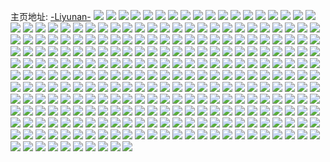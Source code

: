 主页地址: [-Liyunan-](https://weibo.com/u/6575758401) 
![](https://wx4.sinaimg.cn/mw2000/007b1d9nly1gnu7btupkrj33402c0kjl.jpg) 
![](https://wx4.sinaimg.cn/mw2000/007b1d9nly1gnu7c5uh6tj32c0340b2a.jpg) 
![](https://wx4.sinaimg.cn/mw2000/007b1d9nly1gnu7c9a9q2j33402c0x6p.jpg) 
![](https://wx4.sinaimg.cn/mw2000/007b1d9nly1gnu7cxh2ajj33402c0hdt.jpg) 
![](https://wx4.sinaimg.cn/mw2000/007b1d9nly1gnfdgqrro8j33402c0k48.jpg) 
![](https://wx4.sinaimg.cn/mw2000/007b1d9nly1gnfdgu7u6vj33402c04qr.jpg) 
![](https://wx4.sinaimg.cn/mw2000/007b1d9nly1gnfdgs5n5fj33402c0k4y.jpg) 
![](https://wx4.sinaimg.cn/mw2000/007b1d9nly1gnfdgz7jxpj32ds1scb29.jpg) 
![](https://wx4.sinaimg.cn/mw2000/007b1d9nly1gnfdgx7mvvj33402c0kjl.jpg) 
![](https://wx4.sinaimg.cn/mw2000/007b1d9nly1gnfdh0jnjaj31sc2dsn7w.jpg) 
![](https://wx4.sinaimg.cn/mw2000/007b1d9nly1gnfdh2gv6nj30yi0v2az7.jpg) 
![](https://wx4.sinaimg.cn/mw2000/007b1d9nly1gnfdh3gs5sj33402c0k6h.jpg) 
![](https://wx4.sinaimg.cn/mw2000/007b1d9nly1gnfdh30kxtj30yi0u37t5.jpg) 
![](https://wx4.sinaimg.cn/mw2000/007b1d9nly1gn8uv05li3j32c03407wh.jpg) 
![](https://wx4.sinaimg.cn/mw2000/007b1d9nly1gn8uv855dcj32c031lb2a.jpg) 
![](https://wx4.sinaimg.cn/mw2000/007b1d9nly1gn8uv9tp5yj32c031v4qp.jpg) 
![](https://wx4.sinaimg.cn/mw2000/007b1d9nly1gn8uvbnrvij32c03404qp.jpg) 
![](https://wx4.sinaimg.cn/mw2000/007b1d9nly1gn8uuxtjk3j32c0340kjm.jpg) 
![](https://wx4.sinaimg.cn/mw2000/007b1d9nly1gn8uvffppyj32c03404qq.jpg) 
![](https://wx4.sinaimg.cn/mw2000/007b1d9nly1gn8uvh83dmj30r50v7juh.jpg) 
![](https://wx4.sinaimg.cn/mw2000/007b1d9nly1gn8uv8mma5j30jg0mbmz1.jpg) 
![](https://wx4.sinaimg.cn/mw2000/007b1d9nly1gn8uvhoj0aj30p00je77z.jpg) 
![](https://wx4.sinaimg.cn/mw2000/007b1d9nly1gn33izynf4j32ds1scqs4.jpg) 
![](https://wx4.sinaimg.cn/mw2000/007b1d9nly1gn33iywbpwj32ds1scaiu.jpg) 
![](https://wx4.sinaimg.cn/mw2000/007b1d9nly1gn33j27ob0j32ds1scteo.jpg) 
![](https://wx4.sinaimg.cn/mw2000/007b1d9nly1gn33j1ojcuj32ds1schdt.jpg) 
![](https://wx4.sinaimg.cn/mw2000/007b1d9nly1gn33j2y1htj32ds1scq8z.jpg) 
![](https://wx4.sinaimg.cn/mw2000/007b1d9nly1gn33ixvcccj32ds1sc7bn.jpg) 
![](https://wx4.sinaimg.cn/mw2000/007b1d9nly1gmw9r5q9v3j33402c0b29.jpg) 
![](https://wx4.sinaimg.cn/mw2000/007b1d9nly1gmw9rd76f8j32801o07wi.jpg) 
![](https://wx4.sinaimg.cn/mw2000/007b1d9nly1gmw9r6hnopj32261kde81.jpg) 
![](https://wx4.sinaimg.cn/mw2000/007b1d9nly1gmw9r7icbfj33402c0x6p.jpg) 
![](https://wx4.sinaimg.cn/mw2000/007b1d9nly1gmw9r4w01zj31wf28g4g3.jpg) 
![](https://wx4.sinaimg.cn/mw2000/007b1d9nly1gmw9r3ymy0j32c0340npe.jpg) 
![](https://wx4.sinaimg.cn/mw2000/007b1d9nly1gmw9ra9mp6j33402c0e82.jpg) 
![](https://wx4.sinaimg.cn/mw2000/007b1d9nly1gmw9rbvb14j32801o0kjm.jpg) 
![](https://wx4.sinaimg.cn/mw2000/007b1d9nly1gmw9rf2nxpj32801o0qv6.jpg) 
![](https://wx4.sinaimg.cn/mw2000/007b1d9nly1gmo5h8klx8j32552uvh8d.jpg) 
![](https://wx4.sinaimg.cn/mw2000/007b1d9nly1gmo5hmfif2j32542uu12e.jpg) 
![](https://wx4.sinaimg.cn/mw2000/007b1d9nly1gmo5h9pkktj320o2oxdoa.jpg) 
![](https://wx4.sinaimg.cn/mw2000/007b1d9nly1gmo5hatdxwj32801o07wh.jpg) 
![](https://wx4.sinaimg.cn/mw2000/007b1d9nly1gmo5hbrn4bj33402c048e.jpg) 
![](https://wx4.sinaimg.cn/mw2000/007b1d9nly1gmo5hbc663j32801o04qp.jpg) 
![](https://wx4.sinaimg.cn/mw2000/007b1d9nly1gmkjyjcgxyj33402c07cm.jpg) 
![](https://wx4.sinaimg.cn/mw2000/007b1d9nly1gmkjymizxjj33402c0npd.jpg) 
![](https://wx4.sinaimg.cn/mw2000/007b1d9nly1gmkjykjavfj33402c0479.jpg) 
![](https://wx4.sinaimg.cn/mw2000/007b1d9nly1gmkjyoe1ekj32bv1vfwkm.jpg) 
![](https://wx4.sinaimg.cn/mw2000/007b1d9nly1gmkjypf5koj33402c0gvq.jpg) 
![](https://wx4.sinaimg.cn/mw2000/007b1d9nly1gmkjyqyapej33402c0gth.jpg) 
![](https://wx4.sinaimg.cn/mw2000/007b1d9nly1gmkjyigcklj33402c0hdu.jpg) 
![](https://wx4.sinaimg.cn/mw2000/007b1d9nly1gmkjz5iz66j30yi22onpn.jpg) 
![](https://wx4.sinaimg.cn/mw2000/007b1d9nly1gmkjz92881j32c0340kjm.jpg) 
![](https://wx4.sinaimg.cn/mw2000/007b1d9nly1gmibvpvjflj33402c0x6q.jpg) 
![](https://wx4.sinaimg.cn/mw2000/007b1d9nly1gmibvs7yjoj33402c07wl.jpg) 
![](https://wx4.sinaimg.cn/mw2000/007b1d9nly1gmibvui7qxj32c0340qv7.jpg) 
![](https://wx4.sinaimg.cn/mw2000/007b1d9nly1gmibvx4ktvj33402c0u0x.jpg) 
![](https://wx4.sinaimg.cn/mw2000/007b1d9nly1gmibw5xwiwj33402c0hdv.jpg) 
![](https://wx4.sinaimg.cn/mw2000/007b1d9nly1gmibvn4w1ij33402c04qr.jpg) 
![](https://wx4.sinaimg.cn/mw2000/007b1d9nly1gmfylsbtpxj32c0340hdu.jpg) 
![](https://wx4.sinaimg.cn/mw2000/007b1d9nly1gmfyltfnouj31yz27gtv5.jpg) 
![](https://wx4.sinaimg.cn/mw2000/007b1d9nly1gmfyluerdwj32q621mn4a.jpg) 
![](https://wx4.sinaimg.cn/mw2000/007b1d9nly1gmfylt0yqjj325b2v34qq.jpg) 
![](https://wx4.sinaimg.cn/mw2000/007b1d9nly1gmfyltxfnxj33402c0hdt.jpg) 
![](https://wx4.sinaimg.cn/mw2000/007b1d9nly1gmfylvcpghj31j51r1tcp.jpg) 
![](https://wx4.sinaimg.cn/mw2000/007b1d9nly1gmfylw7kkzj32c0340npe.jpg) 
![](https://wx4.sinaimg.cn/mw2000/007b1d9nly1gmfylyveyuj32c0340e82.jpg) 
![](https://wx4.sinaimg.cn/mw2000/007b1d9nly1gmfylxtki8j32c0340e82.jpg) 
![](https://wx4.sinaimg.cn/mw2000/007b1d9nly1gm93uls89oj31sc2ds7wh.jpg) 
![](https://wx4.sinaimg.cn/mw2000/007b1d9nly1gm93upf7cxj32c03407wj.jpg) 
![](https://wx4.sinaimg.cn/mw2000/007b1d9nly1gm93urxe9jj32c03404qq.jpg) 
![](https://wx4.sinaimg.cn/mw2000/007b1d9nly1gm93utx4dmj33402c0kjl.jpg) 
![](https://wx4.sinaimg.cn/mw2000/007b1d9nly1gm93v0r3usj32c0340b2a.jpg) 
![](https://wx4.sinaimg.cn/mw2000/007b1d9nly1gm93uwrb16j33402c0npd.jpg) 
![](https://wx4.sinaimg.cn/mw2000/007b1d9nly1gm93v49to8j33402c0qv6.jpg) 
![](https://wx4.sinaimg.cn/mw2000/007b1d9nly1gm93v6d76uj32801o0qv5.jpg) 
![](https://wx4.sinaimg.cn/mw2000/007b1d9nly1gm93v9bmb6j33402c0e82.jpg) 
![](https://wx4.sinaimg.cn/mw2000/007b1d9ngy1gm37cjbql6j33402c0kjl.jpg) 
![](https://wx4.sinaimg.cn/mw2000/007b1d9ngy1gm37cf4vvbj33402c0kjl.jpg) 
![](https://wx4.sinaimg.cn/mw2000/007b1d9ngy1gm37cl45f8j33402c0n70.jpg) 
![](https://wx4.sinaimg.cn/mw2000/007b1d9ngy1gm37cmc6d8j33402c0ti2.jpg) 
![](https://wx4.sinaimg.cn/mw2000/007b1d9ngy1gm37cxmjz6j32c0340hdu.jpg) 
![](https://wx4.sinaimg.cn/mw2000/007b1d9ngy1gm37con2rtj31sc2dse81.jpg) 
![](https://wx4.sinaimg.cn/mw2000/007b1d9ngy1gm37cra0auj32c0340b2a.jpg) 
![](https://wx4.sinaimg.cn/mw2000/007b1d9ngy1gm37csru64j31sc2ds1kx.jpg) 
![](https://wx4.sinaimg.cn/mw2000/007b1d9ngy1gm37d0w4vcj32c0340u0y.jpg) 
![](https://wx4.sinaimg.cn/mw2000/007b1d9ngy1gm0yyy97omj33402c0qv8.jpg) 
![](https://wx4.sinaimg.cn/mw2000/007b1d9ngy1gm0yz8qnoaj32c0340kjm.jpg) 
![](https://wx4.sinaimg.cn/mw2000/007b1d9ngy1gm0yz5njztj33402c04qu.jpg) 
![](https://wx4.sinaimg.cn/mw2000/007b1d9ngy1gm0yzf8k56j33402c0npg.jpg) 
![](https://wx4.sinaimg.cn/mw2000/007b1d9ngy1gm0yzq3b0xj33402c0b2a.jpg) 
![](https://wx4.sinaimg.cn/mw2000/007b1d9ngy1gm0yzhle6yj31zo1o0kjl.jpg) 
![](https://wx4.sinaimg.cn/mw2000/007b1d9ngy1gm0yzki7qyj31zl1o07wh.jpg) 
![](https://wx4.sinaimg.cn/mw2000/007b1d9ngy1gm0yzm8hsfj32001o04qp.jpg) 
![](https://wx4.sinaimg.cn/mw2000/007b1d9ngy1gm0yzipvpxj31xi1mz4qp.jpg) 
![](https://wx4.sinaimg.cn/mw2000/007b1d9ngy1glxgtwe894j30yi22o1l5.jpg) 
![](https://wx4.sinaimg.cn/mw2000/007b1d9ngy1glxgu7bmw7j30p51ie79e.jpg) 
![](https://wx4.sinaimg.cn/mw2000/007b1d9ngy1glxgu6jzz9j30yi22ox6w.jpg) 
![](https://wx4.sinaimg.cn/mw2000/007b1d9ngy1glxgubryqdj33402c07wi.jpg) 
![](https://wx4.sinaimg.cn/mw2000/007b1d9ngy1glxgu7yq7lj30u01hcn4r.jpg) 
![](https://wx4.sinaimg.cn/mw2000/007b1d9ngy1glxgu8g0ztj33402c0ae0.jpg) 
![](https://wx4.sinaimg.cn/mw2000/007b1d9ngy1glxgueqnbmj33402c0hdu.jpg) 
![](https://wx4.sinaimg.cn/mw2000/007b1d9ngy1glxgufvqatj33402c042h.jpg) 
![](https://wx4.sinaimg.cn/mw2000/007b1d9ngy1glxgtl7ebnj33402c0hdu.jpg) 
![](https://wx4.sinaimg.cn/mw2000/007b1d9nly1glqp1pg7pfj33402c0b2a.jpg) 
![](https://wx4.sinaimg.cn/mw2000/007b1d9nly1glqp1r9h25j33402c0wsy.jpg) 
![](https://wx4.sinaimg.cn/mw2000/007b1d9nly1glqp1x10y1j33402c0b2a.jpg) 
![](https://wx4.sinaimg.cn/mw2000/007b1d9nly1glqp23cc42j33402c0u0x.jpg) 
![](https://wx4.sinaimg.cn/mw2000/007b1d9nly1gln3n4yintj31ro2cpe81.jpg) 
![](https://wx4.sinaimg.cn/mw2000/007b1d9nly1gln3n69b52j32801o0b2a.jpg) 
![](https://wx4.sinaimg.cn/mw2000/007b1d9nly1gln3n6ohogj30nd0tbadj.jpg) 
![](https://wx4.sinaimg.cn/mw2000/007b1d9nly1gln3n6z25hj30p80w8dkc.jpg) 
![](https://wx4.sinaimg.cn/mw2000/007b1d9nly1gln3n4a8w2j30qz0z2dj8.jpg) 
![](https://wx4.sinaimg.cn/mw2000/007b1d9nly1gln3n7ag7hj30sj12ddka.jpg) 
![](https://wx4.sinaimg.cn/mw2000/007b1d9nly1gln3n7m85ej31p62e7h65.jpg) 
![](https://wx4.sinaimg.cn/mw2000/007b1d9nly1gln3n81s2yj30rh0sgact.jpg) 
![](https://wx4.sinaimg.cn/mw2000/007b1d9nly1gln3n8h5asj33402c04qp.jpg) 
![](https://wx4.sinaimg.cn/mw2000/007b1d9nly1gln3n8wu9dj30k00rv0wg.jpg) 
![](https://wx4.sinaimg.cn/mw2000/007b1d9nly1gln3n9f1ywj33402c01kx.jpg) 
![](https://wx4.sinaimg.cn/mw2000/007b1d9nly1gln3na4rzoj33402c0qv5.jpg) 
![](https://wx4.sinaimg.cn/mw2000/007b1d9nly1gln3nc68c2j33402c0197.jpg) 
![](https://wx4.sinaimg.cn/mw2000/007b1d9nly1gln3ndfk0bj33402c019n.jpg) 
![](https://wx4.sinaimg.cn/mw2000/007b1d9nly1gln3neoec4j33402c0gt0.jpg) 
![](https://wx4.sinaimg.cn/mw2000/007b1d9nly1gln3nftq0qj30mm0t6gox.jpg) 
![](https://wx4.sinaimg.cn/mw2000/007b1d9nly1gln3ngbn9vj33402c0e81.jpg) 
![](https://wx4.sinaimg.cn/mw2000/007b1d9ngy1gllxvvrm1zj33402c0e82.jpg) 
![](https://wx4.sinaimg.cn/mw2000/007b1d9ngy1gllxvx9y9qj32c03407hl.jpg) 
![](https://wx4.sinaimg.cn/mw2000/007b1d9ngy1gllxvzdig8j33402c011c.jpg) 
![](https://wx4.sinaimg.cn/mw2000/007b1d9ngy1gllxw2c5zjj32c03407wi.jpg) 
![](https://wx4.sinaimg.cn/mw2000/007b1d9ngy1gllxwbras7j32c0340hdu.jpg) 
![](https://wx4.sinaimg.cn/mw2000/007b1d9ngy1gllxwe8fndj33402c0b29.jpg) 
![](https://wx4.sinaimg.cn/mw2000/007b1d9ngy1gllxvrdngrj33402c0k0g.jpg) 
![](https://wx4.sinaimg.cn/mw2000/007b1d9ngy1gllxwhewpbj33402bzu0x.jpg) 
![](https://wx4.sinaimg.cn/mw2000/007b1d9ngy1gllxwkuv23j31zp27bkjl.jpg) 
![](https://wx4.sinaimg.cn/mw2000/007b1d9ngy1glkru7pslzj33402c01ky.jpg) 
![](https://wx4.sinaimg.cn/mw2000/007b1d9ngy1glkru8n1j8j33402c0txy.jpg) 
![](https://wx4.sinaimg.cn/mw2000/007b1d9ngy1glkru4pyzuj33402c0kjl.jpg) 
![](https://wx4.sinaimg.cn/mw2000/007b1d9ngy1glim37764yj32c0340e82.jpg) 
![](https://wx4.sinaimg.cn/mw2000/007b1d9ngy1glim38lb9dj32c03404qp.jpg) 
![](https://wx4.sinaimg.cn/mw2000/007b1d9ngy1glim3a0z74j32c03407wh.jpg) 
![](https://wx4.sinaimg.cn/mw2000/007b1d9ngy1glim3d3e6tj33402c0hdu.jpg) 
![](https://wx4.sinaimg.cn/mw2000/007b1d9ngy1glim315wt4j33402c0u0x.jpg) 
![](https://wx4.sinaimg.cn/mw2000/007b1d9ngy1glim3g0v0nj33402c07wi.jpg) 
![](https://wx4.sinaimg.cn/mw2000/007b1d9ngy1glim3ij9wzj32ys2bynpd.jpg) 
![](https://wx4.sinaimg.cn/mw2000/007b1d9ngy1glim3ooptgj33402c01ky.jpg) 
![](https://wx4.sinaimg.cn/mw2000/007b1d9ngy1glim3lak1rj32ys2c0npd.jpg) 
![](https://wx4.sinaimg.cn/mw2000/007b1d9ngy1glekx5pqj9j32c0340kjm.jpg) 
![](https://wx4.sinaimg.cn/mw2000/007b1d9ngy1glekx27f0pj33402c0qv5.jpg) 
![](https://wx4.sinaimg.cn/mw2000/007b1d9ngy1glekxa253oj32c0340kjm.jpg) 
![](https://wx4.sinaimg.cn/mw2000/007b1d9ngy1glekxcpdf5j31y02w7qv5.jpg) 
![](https://wx4.sinaimg.cn/mw2000/007b1d9ngy1glekx0bu5pj32122kwkjl.jpg) 
![](https://wx4.sinaimg.cn/mw2000/007b1d9ngy1glekxdwo34j33402c01kx.jpg) 
![](https://wx4.sinaimg.cn/mw2000/007b1d9ngy1glekww8ogij33402c04qq.jpg) 
![](https://wx4.sinaimg.cn/mw2000/007b1d9ngy1glekxh3jzuj32c0340qv6.jpg) 
![](https://wx4.sinaimg.cn/mw2000/007b1d9ngy1glekxjrmi6j33402c07wi.jpg) 
![](https://wx4.sinaimg.cn/mw2000/007b1d9nly1glcoeiyb3vj33402c07wj.jpg) 
![](https://wx4.sinaimg.cn/mw2000/007b1d9nly1glcodnx73lj33402c0kjl.jpg) 
![](https://wx4.sinaimg.cn/mw2000/007b1d9nly1glcodotqchj31sc2dsgoz.jpg) 
![](https://wx4.sinaimg.cn/mw2000/007b1d9nly1glcoe39js8j32c0340npe.jpg) 
![](https://wx4.sinaimg.cn/mw2000/007b1d9nly1glcodym9vfj32c0340npe.jpg) 
![](https://wx4.sinaimg.cn/mw2000/007b1d9nly1glcodu9iqpj32c0340npe.jpg) 
![](https://wx4.sinaimg.cn/mw2000/007b1d9nly1glcodggs44j33402c07hg.jpg) 
![](https://wx4.sinaimg.cn/mw2000/007b1d9nly1glcoeachnpj33402c01ky.jpg) 
![](https://wx4.sinaimg.cn/mw2000/007b1d9nly1glcoe6v91ej33402c04qq.jpg) 
![](https://wx4.sinaimg.cn/mw2000/007b1d9nly1glcoeoysn8j33402c0e82.jpg) 
![](https://wx4.sinaimg.cn/mw2000/007b1d9nly1glcoekew9pj31540u0h19.jpg) 
![](https://wx4.sinaimg.cn/mw2000/007b1d9ngy1gl973xd83nj31sc29f109.jpg) 
![](https://wx4.sinaimg.cn/mw2000/007b1d9ngy1gl973ya1rlj31sc2dsaj5.jpg) 
![](https://wx4.sinaimg.cn/mw2000/007b1d9ngy1gl973w1w4nj33402a04cs.jpg) 
![](https://wx4.sinaimg.cn/mw2000/007b1d9ngy1gl973zkz14j31sc2ds4lz.jpg) 
![](https://wx4.sinaimg.cn/mw2000/007b1d9ngy1gl974dkh31j32c0340b2a.jpg) 
![](https://wx4.sinaimg.cn/mw2000/007b1d9ngy1gl974hybyjj33402c07wj.jpg) 
![](https://wx4.sinaimg.cn/mw2000/007b1d9ngy1gl9747de3jj32c0340npe.jpg) 
![](https://wx4.sinaimg.cn/mw2000/007b1d9ngy1gl974111unj32c0340nb7.jpg) 
![](https://wx4.sinaimg.cn/mw2000/007b1d9ngy1gl974ahf0jj32c0340b2a.jpg) 
![](https://wx4.sinaimg.cn/mw2000/007b1d9nly1gl3e1nuwruj31ld28bn36.jpg) 
![](https://wx4.sinaimg.cn/mw2000/007b1d9nly1gl3e1vg6sbj3264280nm9.jpg) 
![](https://wx4.sinaimg.cn/mw2000/007b1d9nly1gl3e1p0oq4j31xb2kf0zd.jpg) 
![](https://wx4.sinaimg.cn/mw2000/007b1d9nly1gl3e1suajtj32o31yznpd.jpg) 
![](https://wx4.sinaimg.cn/mw2000/007b1d9nly1gl3e21qfo9j32c02c0x6p.jpg) 
![](https://wx4.sinaimg.cn/mw2000/007b1d9nly1gl3e1xs5vjj32d31vk4qp.jpg) 
![](https://wx4.sinaimg.cn/mw2000/007b1d9nly1gl07v51icyj33402c0b29.jpg) 
![](https://wx4.sinaimg.cn/mw2000/007b1d9nly1gl07v76ifsj33342bcwsx.jpg) 
![](https://wx4.sinaimg.cn/mw2000/007b1d9nly1gl07v8uj72j33402c0duc.jpg) 
![](https://wx4.sinaimg.cn/mw2000/007b1d9nly1gl07vcz793j33402c0hdt.jpg) 
![](https://wx4.sinaimg.cn/mw2000/007b1d9nly1gl07vhwfdvj33402c07wh.jpg) 
![](https://wx4.sinaimg.cn/mw2000/007b1d9nly1gl07vf1fovj33402c0qb8.jpg) 
![](https://wx4.sinaimg.cn/mw2000/007b1d9nly1gl07v21v53j32272qxb29.jpg) 
![](https://wx4.sinaimg.cn/mw2000/007b1d9nly1gl07vle9ttj330l2c0wu4.jpg) 
![](https://wx4.sinaimg.cn/mw2000/007b1d9nly1gl07vo8xikj32wm2bye81.jpg) 
![](https://wx4.sinaimg.cn/mw2000/007b1d9ngy1gkwfkkwb9ej32c03407gi.jpg) 
![](https://wx4.sinaimg.cn/mw2000/007b1d9ngy1gkwfkp3iaaj32c0340qv6.jpg) 
![](https://wx4.sinaimg.cn/mw2000/007b1d9ngy1gkwfkr7d5mj32c0340kjl.jpg) 
![](https://wx4.sinaimg.cn/mw2000/007b1d9ngy1gkwfkt01p5j31sc2ds47m.jpg) 
![](https://wx4.sinaimg.cn/mw2000/007b1d9ngy1gkwfktys44j31sc2dsn5k.jpg) 
![](https://wx4.sinaimg.cn/mw2000/007b1d9ngy1gkwfkvwzvzj32yh27vhdt.jpg) 
![](https://wx4.sinaimg.cn/mw2000/007b1d9ngy1gkwfky5z4nj33402c0ws3.jpg) 
![](https://wx4.sinaimg.cn/mw2000/007b1d9ngy1gkwfkzprztj32jx2c0drh.jpg) 
![](https://wx4.sinaimg.cn/mw2000/007b1d9ngy1gkwfkjdzu2j330o29iqek.jpg) 
![](https://wx4.sinaimg.cn/mw2000/007b1d9ngy1gkwfl6vif8j33402c0b2d.jpg) 
![](https://wx4.sinaimg.cn/mw2000/007b1d9ngy1gkwfl7q04yj30n00kxtcm.jpg) 
![](https://wx4.sinaimg.cn/mw2000/007b1d9ngy1gkwfl9v2mej32801o04qq.jpg) 
![](https://wx4.sinaimg.cn/mw2000/007b1d9ngy1gkwflag3i5j31sc2dsq7e.jpg) 
![](https://wx4.sinaimg.cn/mw2000/007b1d9ngy1gkwflbi7lsj31sc2dsqcc.jpg) 
![](https://wx4.sinaimg.cn/mw2000/007b1d9ngy1gkwfldiy95j32c0227e81.jpg) 
![](https://wx4.sinaimg.cn/mw2000/007b1d9ngy1gkuezqmw16j33402c0u0z.jpg) 
![](https://wx4.sinaimg.cn/mw2000/007b1d9ngy1gkuezv1bp2j33402c04qq.jpg) 
![](https://wx4.sinaimg.cn/mw2000/007b1d9ngy1gkuezxx0euj32c0340kjm.jpg) 
![](https://wx4.sinaimg.cn/mw2000/007b1d9ngy1gkuf017vr4j32c0340kjm.jpg) 
![](https://wx4.sinaimg.cn/mw2000/007b1d9ngy1gkuf04l1ahj33402c0npe.jpg) 
![](https://wx4.sinaimg.cn/mw2000/007b1d9ngy1gkuf0hufaij32c03407wj.jpg) 
![](https://wx4.sinaimg.cn/mw2000/007b1d9ngy1gkuf0kyx57j32c0340npe.jpg) 
![](https://wx4.sinaimg.cn/mw2000/007b1d9ngy1gkuf0r49cgj32c0340x6s.jpg) 
![](https://wx4.sinaimg.cn/mw2000/007b1d9ngy1gkuf0x4qjej32c0340x6s.jpg) 
![](https://wx4.sinaimg.cn/mw2000/007b1d9ngy1gknzh84yivj31oh2ds7pu.jpg) 
![](https://wx4.sinaimg.cn/mw2000/007b1d9nly1gkft0rekkoj32ul2c0139.jpg) 
![](https://wx4.sinaimg.cn/mw2000/007b1d9nly1gkft0t975lj32xk275dry.jpg) 
![](https://wx4.sinaimg.cn/mw2000/007b1d9nly1gkft0xdcucj32c0340x6p.jpg) 
![](https://wx4.sinaimg.cn/mw2000/007b1d9nly1gkft111vx0j32yf2c0b29.jpg) 
![](https://wx4.sinaimg.cn/mw2000/007b1d9ngy1gk99mojtfpj31o02801kz.jpg) 
![](https://wx4.sinaimg.cn/mw2000/007b1d9ngy1gk99ms4pldj31u71o0twz.jpg) 
![](https://wx4.sinaimg.cn/mw2000/007b1d9ngy1gk99mqwnkdj31nk1xykjl.jpg) 
![](https://wx4.sinaimg.cn/mw2000/007b1d9ngy1gk4ovu7e9pj30u01avk4t.jpg) 
![](https://wx4.sinaimg.cn/mw2000/007b1d9ngy1gk4ovux7phj30yg1fitk7.jpg) 
![](https://wx4.sinaimg.cn/mw2000/007b1d9ngy1gk4ovydjmbj33402c07wi.jpg) 
![](https://wx4.sinaimg.cn/mw2000/007b1d9ngy1gk4ovsejn0j33402c07wi.jpg) 
![](https://wx4.sinaimg.cn/mw2000/007b1d9ngy1gjx18jlucxj31400u0gqg.jpg) 
![](https://wx4.sinaimg.cn/mw2000/007b1d9ngy1gjx18t2o4bj33402c0u11.jpg) 
![](https://wx4.sinaimg.cn/mw2000/007b1d9ngy1gjx18zyra9j32up2511kz.jpg) 
![](https://wx4.sinaimg.cn/mw2000/007b1d9ngy1gjx19526n9j332u2604qr.jpg) 
![](https://wx4.sinaimg.cn/mw2000/007b1d9ngy1gjx18hw7wzj32gh1ucx6p.jpg) 
![](https://wx4.sinaimg.cn/mw2000/007b1d9ngy1gjx19aom19j33402box6q.jpg) 
![](https://wx4.sinaimg.cn/mw2000/007b1d9ngy1gjmgtnu0zvj33402c0hdu.jpg) 
![](https://wx4.sinaimg.cn/mw2000/007b1d9ngy1gjmgtq1o3fj32c0340hdt.jpg) 
![](https://wx4.sinaimg.cn/mw2000/007b1d9ngy1gjmgtsspzfj32c0340qv5.jpg) 
![](https://wx4.sinaimg.cn/mw2000/007b1d9ngy1gjmgtx7xp1j32332s4npe.jpg) 
![](https://wx4.sinaimg.cn/mw2000/007b1d9ngy1gjmgu82np4j33402c01kx.jpg) 
![](https://wx4.sinaimg.cn/mw2000/007b1d9ngy1gjmgucwa67j32c0340hdu.jpg) 
![](https://wx4.sinaimg.cn/mw2000/007b1d9ngy1gjmgugx0mej324m2u51ky.jpg) 
![](https://wx4.sinaimg.cn/mw2000/007b1d9ngy1gjmgujn6awj31sc2dshdt.jpg) 
![](https://wx4.sinaimg.cn/mw2000/007b1d9ngy1gjmgupizg7j32c03401l0.jpg) 
![](https://wx4.sinaimg.cn/mw2000/007b1d9nly1gjdjbefrtej30u0140n5y.jpg) 
![](https://wx4.sinaimg.cn/mw2000/007b1d9nly1gjdjbcf1pyj30u0140n87.jpg) 
![](https://wx4.sinaimg.cn/mw2000/007b1d9nly1gjdjbd6ymxj31400u0n75.jpg) 
![](https://wx4.sinaimg.cn/mw2000/007b1d9nly1gjdjbe001fj31400u0n5i.jpg) 
![](https://wx4.sinaimg.cn/mw2000/007b1d9nly1gjdjbbwmx9j31400u0gqg.jpg) 
![](https://wx4.sinaimg.cn/mw2000/007b1d9nly1gjdjbdl4a8j30u01404az.jpg) 
![](https://wx4.sinaimg.cn/mw2000/007b1d9nly1gjdjbfrn70j31400u0wnf.jpg) 
![](https://wx4.sinaimg.cn/mw2000/007b1d9nly1gjdjbbhcjyj30u01407eo.jpg) 
![](https://wx4.sinaimg.cn/mw2000/007b1d9nly1gjdjbevdswj30u01407e2.jpg) 
![](https://wx4.sinaimg.cn/mw2000/007b1d9ngy1gjbdojxy6vj32c0340b2d.jpg) 
![](https://wx4.sinaimg.cn/mw2000/007b1d9ngy1gjbdom0qkqj33402c0qv5.jpg) 
![](https://wx4.sinaimg.cn/mw2000/007b1d9ngy1gjbdobs11mj33402c0hdt.jpg) 
![](https://wx4.sinaimg.cn/mw2000/007b1d9ngy1gjbdoq8rs6j33402c0npd.jpg) 
![](https://wx4.sinaimg.cn/mw2000/007b1d9ngy1gj6loi1j3gj32c0340e82.jpg) 
![](https://wx4.sinaimg.cn/mw2000/007b1d9ngy1gj6lopnu0gj32c0340kjp.jpg) 
![](https://wx4.sinaimg.cn/mw2000/007b1d9ngy1gj6lot30roj32va2c0hdu.jpg) 
![](https://wx4.sinaimg.cn/mw2000/007b1d9ngy1gj6loxwecdj33402c01l0.jpg) 
![](https://wx4.sinaimg.cn/mw2000/007b1d9ngy1gj6lozdfmaj31sc2ds4nf.jpg) 
![](https://wx4.sinaimg.cn/mw2000/007b1d9ngy1gj6lp0gkv8j33402c07rj.jpg) 
![](https://wx4.sinaimg.cn/mw2000/007b1d9ngy1gj6loepmu3j32c0340npf.jpg) 
![](https://wx4.sinaimg.cn/mw2000/007b1d9ngy1gj6lp3bxv7j33402c0kjl.jpg) 
![](https://wx4.sinaimg.cn/mw2000/007b1d9ngy1gj6lp6qtn0j31sc2dse81.jpg) 
![](https://wx4.sinaimg.cn/mw2000/007b1d9nly1gfp3m3hpeyj329b2dl7wk.jpg) 
![](https://wx4.sinaimg.cn/mw2000/007b1d9nly1gfp3m5g5fyj32bz2idkjo.jpg) 
![](https://wx4.sinaimg.cn/mw2000/007b1d9nly1gfp3m7a0j7j32ar2c0u0z.jpg) 
![](https://wx4.sinaimg.cn/mw2000/007b1d9nly1gfp3m95t3vj32c02c0x6r.jpg) 
![](https://wx4.sinaimg.cn/mw2000/007b1d9nly1gepy2objauj31og3k07wi.jpg) 
![](https://wx4.sinaimg.cn/mw2000/007b1d9nly1gepy2p2p9ij31mw1fgkjl.jpg) 
![](https://wx4.sinaimg.cn/mw2000/007b1d9nly1gepy2qh41hj31sg1sg7wj.jpg) 
![](https://wx4.sinaimg.cn/mw2000/007b1d9nly1geawvg9z9oj32o02o0u0y.jpg) 
![](https://wx4.sinaimg.cn/mw2000/007b1d9nly1geawvhgor4j31nr1o0npd.jpg) 
![](https://wx4.sinaimg.cn/mw2000/007b1d9nly1geawvicrq5j31mq1o0x6p.jpg) 
![](https://wx4.sinaimg.cn/mw2000/007b1d9nly1geawvkdbhzj32o02o0e83.jpg) 
![](https://wx4.sinaimg.cn/mw2000/007b1d9nly1geawvln8cxj32o03k0e83.jpg) 
![](https://wx4.sinaimg.cn/mw2000/007b1d9nly1geawvm8xmlj30u01rcdk4.jpg) 
![](https://wx4.sinaimg.cn/mw2000/007b1d9nly1gajm7rxz7sj316n0u0tul.jpg) 
![](https://wx4.sinaimg.cn/mw2000/007b1d9nly1gajm7t8lvhj30qo0k040z.jpg) 
![](https://wx4.sinaimg.cn/mw2000/007b1d9nly1gajm7sevt3j31hc0u0hcf.jpg) 
